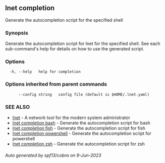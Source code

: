 ## lnet completion

Generate the autocompletion script for the specified shell

### Synopsis

Generate the autocompletion script for lnet for the specified shell.
See each sub-command's help for details on how to use the generated script.


### Options

```
  -h, --help   help for completion
```

### Options inherited from parent commands

```
      --config string   config file (default is $HOME/.lnet.yaml)
```

### SEE ALSO

* [lnet](lnet.md)	 - A network tool for the modern system administrator
* [lnet completion bash](lnet_completion_bash.md)	 - Generate the autocompletion script for bash
* [lnet completion fish](lnet_completion_fish.md)	 - Generate the autocompletion script for fish
* [lnet completion powershell](lnet_completion_powershell.md)	 - Generate the autocompletion script for powershell
* [lnet completion zsh](lnet_completion_zsh.md)	 - Generate the autocompletion script for zsh

###### Auto generated by spf13/cobra on 9-Jun-2023

